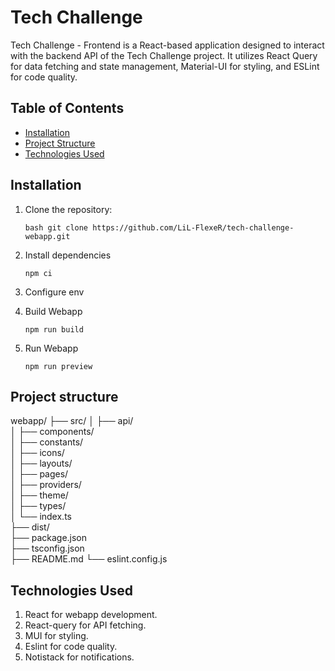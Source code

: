 # Tech Challenge

Tech Challenge - Frontend is a React-based application designed to interact with the backend API of the Tech Challenge project. It utilizes React Query for data fetching and state management, Material-UI for styling, and ESLint for code quality.

## Table of Contents

- [Installation](#installation)
- [Project Structure](#project-structure)
- [Technologies Used](#technologies-used)

## Installation

1. Clone the repository:

   `bash git clone https://github.com/LiL-FlexeR/tech-challenge-webapp.git`

2. Install dependencies

   `npm ci`

3. Configure env
4. Build Webapp

   `npm run build`

5. Run Webapp

   `npm run preview`

## Project structure

webapp/
├── src/
│ ├── api/  
│ ├── components/  
│ ├── constants/  
│ ├── icons/  
│ ├── layouts/  
│ ├── pages/  
│ ├── providers/  
│ ├── theme/  
│ ├── types/  
│ └── index.ts  
├── dist/  
├── package.json  
├── tsconfig.json  
├── README.md
└── eslint.config.js

## Technologies Used

1. React for webapp development.
2. React-query for API fetching.
3. MUI for styling.
4. Eslint for code quality.
5. Notistack for notifications.
